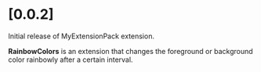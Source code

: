# [0.0.2]

Initial release of MyExtensionPack extension.

**RainbowColors** is an extension that changes the foreground or background color rainbowly after a certain interval.

